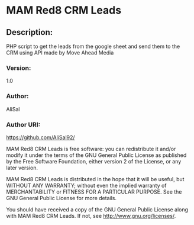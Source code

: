 
# MAM Red8 CRM Leads
## Description:
PHP script to get the leads from the google sheet and send them to the CRM using API made by Move Ahead Media

### Version: 
1.0
### Author: 
AliSal 
### Author URI:
https://github.com/AliSal92/
 
MAM Red8 CRM Leads is free software: you can redistribute it and/or modify it under the terms of the GNU General Public License as published by the Free Software Foundation, either version 2 of the License, or any later version.
 
MAM Red8 CRM Leads is distributed in the hope that it will be useful, but WITHOUT ANY WARRANTY; without even the implied warranty of MERCHANTABILITY or FITNESS FOR A PARTICULAR PURPOSE. See the GNU General Public License for more details.
 
You should have received a copy of the GNU General Public License along with MAM Red8 CRM Leads. If not, see <http://www.gnu.org/licenses/>.
